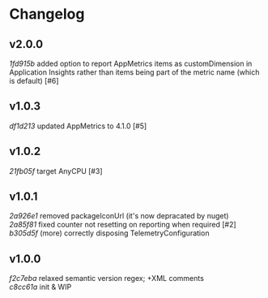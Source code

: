 # Changelog

## v2.0.0
_1fd915b_ added option to report AppMetrics items as customDimension in Application Insights rather than items being part of the metric name (which is default) [#6]

## v1.0.3
_df1d213_ updated AppMetrics to 4.1.0 [#5]

## v1.0.2
_21fb05f_ target AnyCPU [#3]

## v1.0.1
_2a926e1_ removed packageIconUrl (it's now depracated by nuget)<br />
_2a85f81_ fixed counter not resetting on reporting when required [#2]<br />
_b305d5f_ (more) correctly disposing TelemetryConfiguration

## v1.0.0
_f2c7eba_ relaxed semantic version regex; +XML comments<br />
_c8cc61a_ init & WIP

